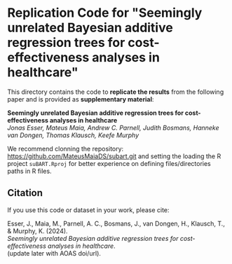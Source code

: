 # Replication Code for "Seemingly unrelated Bayesian additive regression trees for cost-effectiveness analyses in healthcare"

This directory contains the code to **replicate the results** from the following paper and is provided as **supplementary material**:

**Seemingly unrelated Bayesian additive regression trees for cost-effectiveness analyses in healthcare**  
*Jonas Esser, Mateus Maia, Andrew C. Parnell, Judith Bosmans, Hanneke van Dongen, Thomas Klausch, Keefe Murphy*

We recommend clonning the repository: https://github.com/MateusMaiaDS/subart.git and setting the loading the R project `suBART.Rproj` for better experience on defining files/directories paths in R files.

## Citation

If you use this code or dataset in your work, please cite:

Esser, J., Maia, M., Parnell, A. C., Bosmans, J., van Dongen, H., Klausch, T., & Murphy, K. (2024).  
*Seemingly unrelated Bayesian additive regression trees for cost-effectiveness analyses in healthcare*.  
(update later with AOAS doi/url).